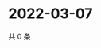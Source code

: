 # 2022-03-07

共 0 条

<!-- BEGIN WEIBO -->
<!-- 最后更新时间 Mon Mar 07 2022 03:09:17 GMT+0800 (China Standard Time) -->

<!-- END WEIBO -->
